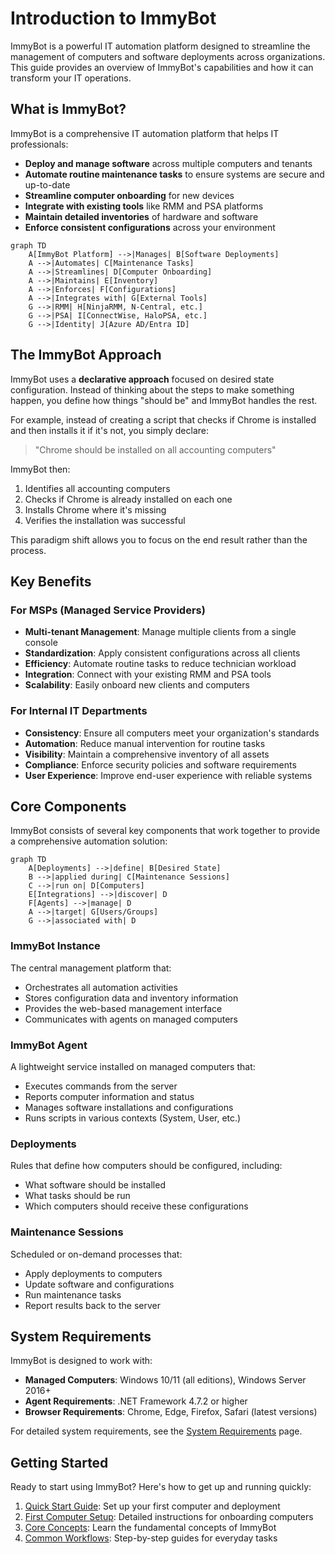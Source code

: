 # Introduction to ImmyBot

ImmyBot is a powerful IT automation platform designed to streamline the management of computers and software deployments across organizations. This guide provides an overview of ImmyBot's capabilities and how it can transform your IT operations.

## What is ImmyBot?

ImmyBot is a comprehensive IT automation platform that helps IT professionals:

- **Deploy and manage software** across multiple computers and tenants
- **Automate routine maintenance tasks** to ensure systems are secure and up-to-date
- **Streamline computer onboarding** for new devices
- **Integrate with existing tools** like RMM and PSA platforms
- **Maintain detailed inventories** of hardware and software
- **Enforce consistent configurations** across your environment

```mermaid
graph TD
    A[ImmyBot Platform] -->|Manages| B[Software Deployments]
    A -->|Automates| C[Maintenance Tasks]
    A -->|Streamlines| D[Computer Onboarding]
    A -->|Maintains| E[Inventory]
    A -->|Enforces| F[Configurations]
    A -->|Integrates with| G[External Tools]
    G -->|RMM| H[NinjaRMM, N-Central, etc.]
    G -->|PSA| I[ConnectWise, HaloPSA, etc.]
    G -->|Identity| J[Azure AD/Entra ID]
```

## The ImmyBot Approach

ImmyBot uses a **declarative approach** focused on desired state configuration. Instead of thinking about the steps to make something happen, you define how things "should be" and ImmyBot handles the rest.

For example, instead of creating a script that checks if Chrome is installed and then installs it if it's not, you simply declare:

> "Chrome should be installed on all accounting computers"

ImmyBot then:
1. Identifies all accounting computers
2. Checks if Chrome is already installed on each one
3. Installs Chrome where it's missing
4. Verifies the installation was successful

This paradigm shift allows you to focus on the end result rather than the process.

## Key Benefits

### For MSPs (Managed Service Providers)

- **Multi-tenant Management**: Manage multiple clients from a single console
- **Standardization**: Apply consistent configurations across all clients
- **Efficiency**: Automate routine tasks to reduce technician workload
- **Integration**: Connect with your existing RMM and PSA tools
- **Scalability**: Easily onboard new clients and computers

### For Internal IT Departments

- **Consistency**: Ensure all computers meet your organization's standards
- **Automation**: Reduce manual intervention for routine tasks
- **Visibility**: Maintain a comprehensive inventory of all assets
- **Compliance**: Enforce security policies and software requirements
- **User Experience**: Improve end-user experience with reliable systems

## Core Components

ImmyBot consists of several key components that work together to provide a comprehensive automation solution:

```mermaid
graph TD
    A[Deployments] -->|define| B[Desired State]
    B -->|applied during| C[Maintenance Sessions]
    C -->|run on| D[Computers]
    E[Integrations] -->|discover| D
    F[Agents] -->|manage| D
    A -->|target| G[Users/Groups]
    G -->|associated with| D
```

### ImmyBot Instance

The central management platform that:
- Orchestrates all automation activities
- Stores configuration data and inventory information
- Provides the web-based management interface
- Communicates with agents on managed computers

### ImmyBot Agent

A lightweight service installed on managed computers that:
- Executes commands from the server
- Reports computer information and status
- Manages software installations and configurations
- Runs scripts in various contexts (System, User, etc.)

### Deployments

Rules that define how computers should be configured, including:
- What software should be installed
- What tasks should be run
- Which computers should receive these configurations

### Maintenance Sessions

Scheduled or on-demand processes that:
- Apply deployments to computers
- Update software and configurations
- Run maintenance tasks
- Report results back to the server


## System Requirements

ImmyBot is designed to work with:

- **Managed Computers**: Windows 10/11 (all editions), Windows Server 2016+
- **Agent Requirements**: .NET Framework 4.7.2 or higher
- **Browser Requirements**: Chrome, Edge, Firefox, Safari (latest versions)

For detailed system requirements, see the [System Requirements](/Documentation/GettingStarted/system-requirements) page.

## Getting Started

Ready to start using ImmyBot? Here's how to get up and running quickly:

1. [Quick Start Guide](/Documentation/GettingStarted/quick-start-guide): Set up your first computer and deployment
2. [First Computer Setup](/Documentation/HowToGuides/onboarding.md): Detailed instructions for onboarding computers
3. [Core Concepts](/Documentation/GettingStarted/core-concepts): Learn the fundamental concepts of ImmyBot
4. [Common Workflows](/Documentation/GettingStarted/common-workflows): Step-by-step guides for everyday tasks


